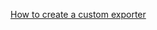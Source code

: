 [How to create a custom exporter](https://stackoverflow.com/questions/33290876/how-to-create-custom-scrapy-item-exporter)